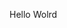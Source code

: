 Hello Wolrd































































































































































































































































































































































































































































































































































































































































































































































































































































































































































































































































































































































































































































































































































































































































































































































































































































































































